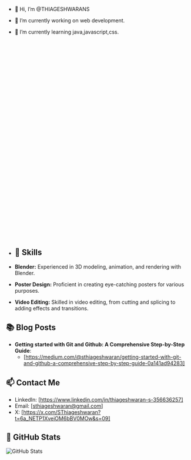 - 👋 Hi, I’m @THIAGESHWARANS
- 👀 I’m currently working on web development.
- 🌱 I’m currently learning java,javascript,css.<svg xmlns="http://www.w3.org/2000/svg" viewBox="0 0 448 512">

- ## 🔧 Skills

- **Blender:** Experienced in 3D modeling, animation, and rendering with Blender.
- **Poster Design:** Proficient in creating eye-catching posters for various purposes.
- **Video Editing:** Skilled in video editing, from cutting and splicing to adding effects and transitions.

## 📚 Blog Posts

- **Getting started with Git and Github: A Comprehensive Step-by-Step Guide**:
  - [https://medium.com/@sthiageshwaran/getting-started-with-git-and-github-a-comprehensive-step-by-step-guide-0a141ad94283]

## 📫 Contact Me

- LinkedIn: [https://www.linkedin.com/in/thiageshwaran-s-356636257]
- Email: [sthiageshwaran@gmail.com]
- X: [https://x.com/SThiageshwaran?t=6a_NETP1XveiOM6bBV0MOw&s=09]

## 🚀 GitHub Stats

![GitHub Stats](https://github-readme-stats.vercel.app/api?username=THIAGESHWARANS&show_icons=true)


<!---
THIAGESHWARANS/THIAGESHWARANS is a ✨ special ✨ repository because its `README.md` (this file) appears on your GitHub profile.
You can click the Preview link to take a look at your changes.
--->
